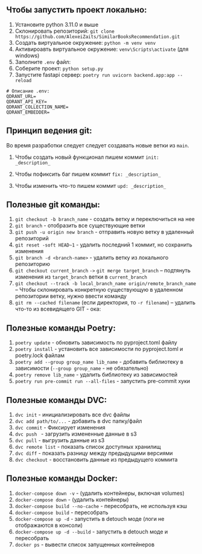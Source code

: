 ## Чтобы запустить проект локально:
1. Установите python 3.11.0 и выше
2. Склонировать репозиторий: ``git clone https://github.com/AlexeiZaits/SimilarBooksRecommendation.git``
3. Создать виртуальное окружение: ``python -m venv venv``
4. Активироавть виртуальное окружение: ``venv\Scripts\activate`` (для windows)
5. Заполните ``.env`` файл:
6. Соберите проект: ``python setup.py``
7. Запустите fastapi сервер: ``poetry run uvicorn backend.app:app --reload``

```
# Описание .env:
QDRANT_URL=
QDRANT_API_KEY=
QDRANT_COLLECTION_NAME=
QDRANT_EMBEDDER=
```

## Принцип ведения git:

Во время разработки следует следует создавать новые ветки из ``main``.

1. Чтобы создать новый функционал пишем коммит ``init: _description_``

2. Чтобы пофиксить баг пишем коммит ``fix: _description_``

2. Чтобы изменить что-то пишем коммит ``upd: _description_``


## Полезные git команды:
1. ``git checkout -b branch_name`` - создать ветку и переключиться на нее
2. ``git branch`` - отобразить все существующие ветки
3. ``git push -u origin new branch``  - отправить новую ветку в удаленный репозиторий
4. ``git reset -soft HEAD~1`` - удалить последний 1 коммит, но сохранить изменения
5. ``git branch -d <branch-name>`` - удалить ветку из локального репозиторию
6. ``git checkout current_branch`` ``->`` ``git merge target_branch`` – подтянуть изменения из ``target_branch`` ветки в ``current_branch``
7. ``git checkout --track -b local_branch_name origin/remote_branch_name`` – Чтобы склонировать конкретную существующую в удаленном репозитории ветку, нужно ввести команду
8. ``git rm --cached filename`` (если директория, то ``-r filename``) – удалить что-то из всевидящего GIT - ока:

## Полезные команды Poetry:
1. ``poetry update`` - обновить зависимость по pyproject.toml файлу
2. ``poetry install`` - установить все зависимости по pyproject.toml и poetry.lock файлам
3. ``poetry add --group group_name lib_name`` - добавить библиотеку в зависимости (``--group group_name`` - не обязательно)
4. ``poetry remove lib_name`` - удалить библиотеку из зависимостей
5. ``poetry run pre-commit run --all-files`` - запустить pre-commit хуки

## Полезные команды DVC:
1. ``dvc init`` - инициализировать все dvc файлы
2. ``dvc add path/to/...`` - добавить в dvc папку/файл
3. ``dvc commit`` - Фиксирует изменения
4. ``dvc push `` - загрузить измененные данные в s3
5. ``dvc pull`` - выгрузить данные из s3
6. ``dvc remote list`` - показать список доступных хранилищ
7. ``dvc diff`` - показать разницу между предыдущими версиями
8. ``dvc checkout`` - восстановить данные из предыдущего коммита

## Полезные команды Docker:
1. ``docker-compose down -v`` - (удалить контейнеры, включая volumes)
2. ``docker-compose down`` - (удалить контейнеры)
3. ``docker-compose build --no-cache`` - пересобрать, не используя кэш
4. ``docker-compose build`` - пересобрать
5. ``docker-compose up -d`` - запустить в detouch моде (логи не отображаются в консоли)
6. ``docker-compose up -d --build`` - запустить в detouch моде и пересобрать
7. ``docker ps`` - вывести список запущенных контейнеров
